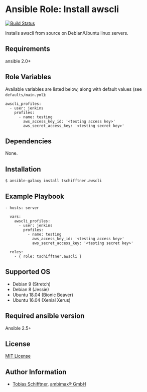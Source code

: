 # Ansible Role: Install awscli

[![Build Status](https://travis-ci.org/tschifftner/ansible-role-awscli.svg?branch=master)](https://travis-ci.org/tschifftner/ansible-role-awscli)

Installs awscli from source on Debian/Ubuntu linux servers.

## Requirements

ansible 2.0+

## Role Variables

Available variables are listed below, along with default values (see `defaults/main.yml`):

```
awscli_profiles:
  - user: jenkins
    profiles:
      - name: testing
        aws_access_key_id: '<testing access key>'
        aws_secret_access_key: '<testing secret key>'
```

## Dependencies

None.

## Installation

```
$ ansible-galaxy install tschifftner.awscli
```

## Example Playbook

    - hosts: server
    
      vars:
        awscli_profiles:
          - user: jenkins
            profiles:
              - name: testing
                aws_access_key_id: '<testing access key>'
                aws_secret_access_key: '<testing secret key>'

      roles:
        - { role: tschifftner.awscli }

## Supported OS

 - Debian 9 (Stretch)
 - Debian 8 (Jessie)
 - Ubuntu 18.04 (Bionic Beaver)
 - Ubuntu 16.04 (Xenial Xerus)
 
## Required ansible version

Ansible 2.5+

## License

[MIT License](http://choosealicense.com/licenses/mit/)

## Author Information

 - [Tobias Schifftner](https://twitter.com/tschifftner), [ambimax® GmbH](https://www.ambimax.de)